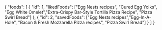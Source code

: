 {
  "foods": [
    {
      "id": 1,
      "likedFoods": ["Egg Nests recipes", "Cured Egg Yolks", "Egg White Omelet","Extra-Crispy Bar-Style Tortilla Pizza Recipe", "Pizza Swirl Bread"]
    },
    {
      "id": 2,
      "savedFoods": ["Egg Nests recipes","Egg-In-A-Hole", "Bacon & Fresh Mozzarella Pizza recipes", "Pizza Swirl Bread"]
    }
  ]
}